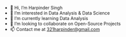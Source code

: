 - 👋 Hi, I’m Harpinder Singh
- 👀 I’m interested in Data Analysis & Data Science 
- 🌱 I’m currently learning Data Analysis
- 💞️ I’m looking to collaborate on Open-Source Projects
- 📫 Contact me at 321harpinder@gmail.com

<!---
Harpinder1995/Harpinder1995 is a ✨ special ✨ repository because its `README.md` (this file) appears on your GitHub profile.
You can click the Preview link to take a look at your changes.
--->
